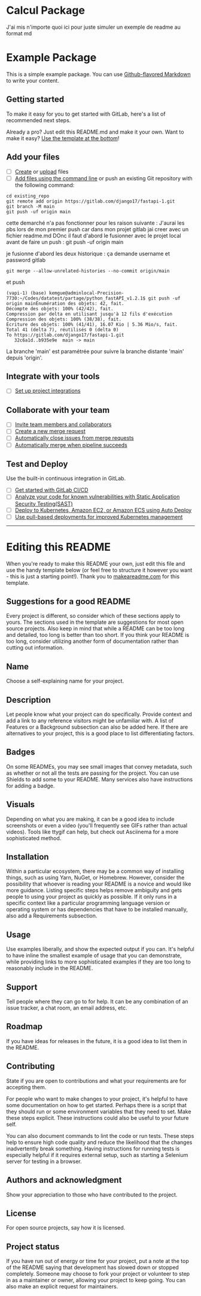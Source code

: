 # Calcul Package

J'ai mis n'importe quoi ici pour juste simuler un exemple de readme au format md

# Example Package

This is a simple example package. You can use
[Github-flavored Markdown](https://guides.github.com/features/mastering-markdown/)
to write your content.

## Getting started

To make it easy for you to get started with GitLab, here's a list of recommended next steps.

Already a pro? Just edit this README.md and make it your own. Want to make it easy? [Use the template at the bottom](#editing-this-readme)!

## Add your files

- [ ] [Create](https://gitlab.com/-/experiment/new_project_readme_content:dfb34d4da870f69939ee8784c036bf9f?https://docs.gitlab.com/ee/user/project/repository/web_editor.html#create-a-file) or [upload](https://gitlab.com/-/experiment/new_project_readme_content:dfb34d4da870f69939ee8784c036bf9f?https://docs.gitlab.com/ee/user/project/repository/web_editor.html#upload-a-file) files
- [ ] [Add files using the command line](https://gitlab.com/-/experiment/new_project_readme_content:dfb34d4da870f69939ee8784c036bf9f?https://docs.gitlab.com/ee/gitlab-basics/add-file.html#add-a-file-using-the-command-line) or push an existing Git repository with the following command:

```
cd existing_repo
git remote add origin https://gitlab.com/django17/fastapi-1.git
git branch -M main
git push -uf origin main
```

cette demarché n'a pas fonctionner pour les raison suivante : 
J'aurai les pbs lors de mon premier push car dans mon projet gitlab jai creer avec un fichier readme.md
DOnc il faut d'abord le fusionner avec le projet local avant de faire un push :
git push -uf  origin main

je fusionne d'abord les deux historique : ça demande username et password gitlab
```
git merge --allow-unrelated-histories --no-commit origin/main 
```
et push

```
(vapi-1) (base) kemgue@adminlocal-Precision-7730:~/Codes/datatest/partage/python_fastAPI_v1.2.1$ git push -uf  origin mainÉnumération des objets: 42, fait.
Décompte des objets: 100% (42/42), fait.
Compression par delta en utilisant jusqu'à 12 fils d'exécution
Compression des objets: 100% (38/38), fait.
Écriture des objets: 100% (41/41), 16.07 Kio | 5.36 Mio/s, fait.
Total 41 (delta 7), réutilisés 0 (delta 0)
To https://gitlab.com/django17/fastapi-1.git
   32c6a1d..b935e9e  main -> main 
```
La branche 'main' est paramétrée pour suivre la branche distante 'main' depuis 'origin'.

## Integrate with your tools

- [ ] [Set up project integrations](https://gitlab.com/-/experiment/new_project_readme_content:dfb34d4da870f69939ee8784c036bf9f?https://docs.gitlab.com/ee/user/project/integrations/)

## Collaborate with your team

- [ ] [Invite team members and collaborators](https://gitlab.com/-/experiment/new_project_readme_content:dfb34d4da870f69939ee8784c036bf9f?https://docs.gitlab.com/ee/user/project/members/)
- [ ] [Create a new merge request](https://gitlab.com/-/experiment/new_project_readme_content:dfb34d4da870f69939ee8784c036bf9f?https://docs.gitlab.com/ee/user/project/merge_requests/creating_merge_requests.html)
- [ ] [Automatically close issues from merge requests](https://gitlab.com/-/experiment/new_project_readme_content:dfb34d4da870f69939ee8784c036bf9f?https://docs.gitlab.com/ee/user/project/issues/managing_issues.html#closing-issues-automatically)
- [ ] [Automatically merge when pipeline succeeds](https://gitlab.com/-/experiment/new_project_readme_content:dfb34d4da870f69939ee8784c036bf9f?https://docs.gitlab.com/ee/user/project/merge_requests/merge_when_pipeline_succeeds.html)

## Test and Deploy

Use the built-in continuous integration in GitLab.

- [ ] [Get started with GitLab CI/CD](https://gitlab.com/-/experiment/new_project_readme_content:dfb34d4da870f69939ee8784c036bf9f?https://docs.gitlab.com/ee/ci/quick_start/index.html)
- [ ] [Analyze your code for known vulnerabilities with Static Application Security Testing(SAST)](https://gitlab.com/-/experiment/new_project_readme_content:dfb34d4da870f69939ee8784c036bf9f?https://docs.gitlab.com/ee/user/application_security/sast/)
- [ ] [Deploy to Kubernetes, Amazon EC2, or Amazon ECS using Auto Deploy](https://gitlab.com/-/experiment/new_project_readme_content:dfb34d4da870f69939ee8784c036bf9f?https://docs.gitlab.com/ee/topics/autodevops/requirements.html)
- [ ] [Use pull-based deployments for improved Kubernetes management](https://gitlab.com/-/experiment/new_project_readme_content:dfb34d4da870f69939ee8784c036bf9f?https://docs.gitlab.com/ee/user/clusters/agent/)

***

# Editing this README

When you're ready to make this README your own, just edit this file and use the handy template below (or feel free to structure it however you want - this is just a starting point!).  Thank you to [makeareadme.com](https://gitlab.com/-/experiment/new_project_readme_content:dfb34d4da870f69939ee8784c036bf9f?https://www.makeareadme.com/) for this template.

## Suggestions for a good README
Every project is different, so consider which of these sections apply to yours. The sections used in the template are suggestions for most open source projects. Also keep in mind that while a README can be too long and detailed, too long is better than too short. If you think your README is too long, consider utilizing another form of documentation rather than cutting out information.

## Name
Choose a self-explaining name for your project.

## Description
Let people know what your project can do specifically. Provide context and add a link to any reference visitors might be unfamiliar with. A list of Features or a Background subsection can also be added here. If there are alternatives to your project, this is a good place to list differentiating factors.

## Badges
On some READMEs, you may see small images that convey metadata, such as whether or not all the tests are passing for the project. You can use Shields to add some to your README. Many services also have instructions for adding a badge.

## Visuals
Depending on what you are making, it can be a good idea to include screenshots or even a video (you'll frequently see GIFs rather than actual videos). Tools like ttygif can help, but check out Asciinema for a more sophisticated method.

## Installation
Within a particular ecosystem, there may be a common way of installing things, such as using Yarn, NuGet, or Homebrew. However, consider the possibility that whoever is reading your README is a novice and would like more guidance. Listing specific steps helps remove ambiguity and gets people to using your project as quickly as possible. If it only runs in a specific context like a particular programming language version or operating system or has dependencies that have to be installed manually, also add a Requirements subsection.

## Usage
Use examples liberally, and show the expected output if you can. It's helpful to have inline the smallest example of usage that you can demonstrate, while providing links to more sophisticated examples if they are too long to reasonably include in the README.

## Support
Tell people where they can go to for help. It can be any combination of an issue tracker, a chat room, an email address, etc.

## Roadmap
If you have ideas for releases in the future, it is a good idea to list them in the README.

## Contributing
State if you are open to contributions and what your requirements are for accepting them.

For people who want to make changes to your project, it's helpful to have some documentation on how to get started. Perhaps there is a script that they should run or some environment variables that they need to set. Make these steps explicit. These instructions could also be useful to your future self.

You can also document commands to lint the code or run tests. These steps help to ensure high code quality and reduce the likelihood that the changes inadvertently break something. Having instructions for running tests is especially helpful if it requires external setup, such as starting a Selenium server for testing in a browser.

## Authors and acknowledgment
Show your appreciation to those who have contributed to the project.

## License
For open source projects, say how it is licensed.

## Project status
If you have run out of energy or time for your project, put a note at the top of the README saying that development has slowed down or stopped completely. Someone may choose to fork your project or volunteer to step in as a maintainer or owner, allowing your project to keep going. You can also make an explicit request for maintainers.

